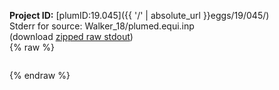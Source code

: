 **Project ID:** [plumID:19.045]({{ '/' | absolute_url }}eggs/19/045/)  
Stderr for source:  Walker_18/plumed.equi.inp   
(download [zipped raw stdout](plumed.equi.inp.plumed_master.stdout.txt.zip))  
{% raw %}
<pre>
</pre>
{% endraw %}
